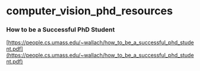 # computer_vision_phd_resources

### How to be a Successful PhD Student
[https://people.cs.umass.edu/~wallach/how_to_be_a_successful_phd_student.pdf](https://people.cs.umass.edu/~wallach/how_to_be_a_successful_phd_student.pdf)
